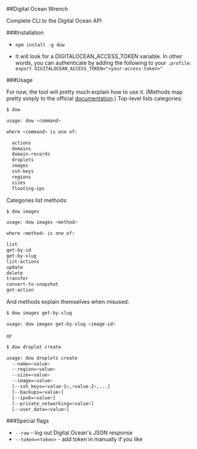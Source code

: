 ##Digital Ocean Wrench

Complete CLI to the Digital Ocean API


###Installation

- `npm install -g dow`

- It will look for a DIGITALOCEAN_ACCESS_TOKEN variable. In other words, you can authenticate by adding the following to your `.profile`: `export DIGITALOCEAN_ACCESS_TOKEN="<your-access-token>"`


###Usage

For now, the tool will pretty much explain how to use it. (Methods map pretty simply to the official [documentation](https://developers.digitalocean.com/documentation/v2/).) Top-level lists categories:

```bash
$ dow

usage: dow <command>

where <command> is one of:

  actions
  domains
  domain-records
  droplets
  images
  ssh-keys
  regions
  sizes
  floating-ips
```

Categories list methods:

```bash
$ dow images

usage: dow images <method>

where <method> is one of:

list
get-by-id
get-by-slug
list-actions
update
delete
transfer
convert-to-snapshot
get-action
```

And methods explain themselves when misused:

```bash
$ dow images get-by-slug

usage: dow images get-by-slug <image-id>
```

or

```bash
$ dow droplet create

usage: dow droplets create 
  --name=<value> 
  --region=<value> 
  --size=<value> 
  --image=<value> 
  [--ssh_keys=<value-1>,<value-2>,...] 
  [--backups=<value>] 
  [--ipv6=<value>] 
  [--private_networking=<value>] 
  [--user_data=<value>]
```

###Special flags

- `--raw` - log out Digital Ocean's JSON response
- `--token=<token>` - add token in manually if you like
